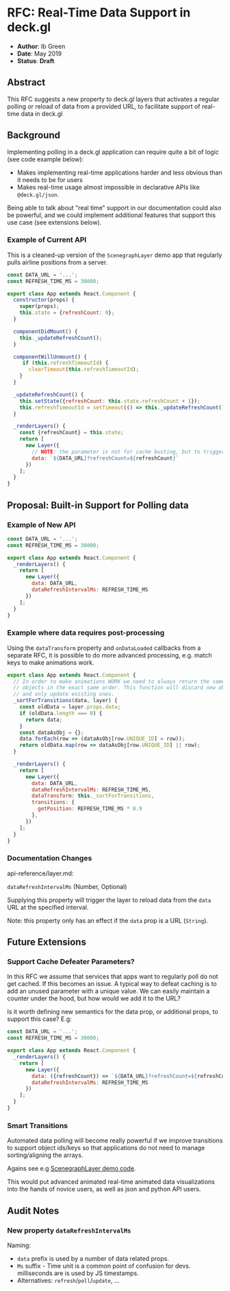 # RFC: Real-Time Data Support in deck.gl

* **Author**: Ib Green
* **Date**: May 2019
* **Status**: **Draft**

## Abstract

This RFC suggests a new property to deck.gl layers that activates a regular polling or reload of data from a provided URL, to facilitate support of real-time data in deck.gl

## Background

Implementing polling in a deck.gl application can require quite a bit of logic (see code example below):
- Makes implementing real-time applications harder and less obvious than it needs to be for users
- Makes real-time usage almost impossible in declarative APIs like `@deck.gl/json`.

Being able to talk about "real time" support in our documentation could also be powerful, and we could implement additional features that support this use case (see extensions below).

### Example of Current API

This is a cleaned-up version of the `ScenegraphLayer` demo app that regularly pulls airline positions from a server.

```js
const DATA_URL = '...';
const REFRESH_TIME_MS = 30000;

export class App extends React.Component {
  constructor(props) {
    super(props);
    this.state = {refreshCount: 0};
  }

  componentDidMount() {
    this._updateRefreshCount();
  }

  componentWillUnmount() {
     if (this.refreshTimeoutId) {
       clearTimeout(this.refreshTimeoutId);
    }
  }

  _updateRefreshCount() {
    this.setState({refreshCount: this.state.refreshCount + 1});
    this.refreshTimeoutId = setTimeout(() => this._updateRefreshCount(), REFRESH_TIME_MS);
  }

  _renderLayers() {
    const {refreshCount} = this.state;
    return [
      new Layer({
        // NOTE: the parameter is not for cache busting, but to trigger the diff engine to reload
        data: `${DATA_URL}?refreshCount=${refreshCount}`
      })
    ];
  }
}
```

## Proposal: Built-in Support for Polling data

### Example of New API

```js
const DATA_URL = '...';
const REFRESH_TIME_MS = 30000;

export class App extends React.Component {
  _renderLayers() {
    return [
      new Layer({
        data: DATA_URL,
        dataRefreshIntervalMs: REFRESH_TIME_MS
      })
    ];
  }
}
```

### Example where data requires post-processing

Using the `dataTransform` property and `onDataLoaded` callbacks from a separate RFC, it is possible to do more advanced processing, e.g. match keys to make animations work.

```js
export class App extends React.Component {
  // In order to make animations WORK we need to always return the same
  // objects in the exact same order. This function will discard new objects
  // and only update existing ones.
  _sortForTransitions(data, layer) {
    const oldData = layer.props.data;
    if (oldData.length === 0) {
      return data;
    }
    const dataAsObj = {};
    data.forEach(row => (dataAsObj[row.UNIQUE_ID] = row));
    return oldData.map(row => dataAsObj[row.UNIQUE_ID] || row);
  }

  _renderLayers() {
    return [
      new Layer({
        data: DATA_URL,
        dataRefreshIntervalMs: REFRESH_TIME_MS,
        dataTransform: this._sortForTransitions,
        transitions: {
          getPosition: REFRESH_TIME_MS * 0.9
        },
      })
    ];
  }
}
```


### Documentation Changes

api-reference/layer.md:

`dataRefreshIntervalMs` (Number, Optional)

Supplying this property will trigger the layer to reload data from the `data` URL at the specified interval.

Note: this property only has an effect if the `data` prop is a URL (`String`).



## Future Extensions

### Support Cache Defeater Parameters?

In this RFC we assume that services that apps want to regularly poll do not get cached. If this becomes an issue. A typical way to defeat caching is to add an unused parameter with a unique value. We can easily maintain a counter under the hood, but how would we add it to the URL?

Is it worth defining new semantics for the data prop, or additional props, to support this case? E.g:

```js
const DATA_URL = '...';
const REFRESH_TIME_MS = 30000;

export class App extends React.Component {
  _renderLayers() {
    return [
      new Layer({
        data: ({refreshCount}) => `${DATA_URL}?refreshCount=${refreshCount}`,
        dataRefreshIntervalMs: REFRESH_TIME_MS
      })
    ];
  }
}
```

### Smart Transitions

Automated data polling will become really powerful if we improve transitions to support object ids/keys so that applications do not need to manage sorting/aligning the arrays.

Agains see e.g [ScenegraphLayer demo code](https://github.com/uber/deck.gl/blob/master/examples/website/scenegraph-layer/app.js#L64).

This would put advanced animated real-time animated data visualizations into the hands of novice users, as well as json and python API users.

## Audit Notes

### New property `dataRefreshIntervalMs`

Naming:
- `data` prefix is used by a number of data related props.
- `Ms` suffix - Time unit is a common point of confusion for devs. milliseconds are is used by JS timestamps.
- Alternatives: `refresh`/`poll`/`update`, ...
